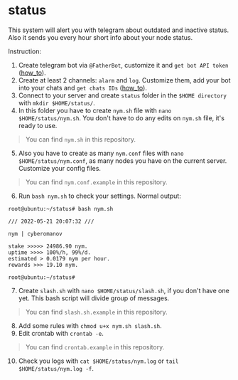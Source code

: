 # status
This system will alert you with telegram about outdated and inactive status. Also it sends you every hour short info about your node status.

Instruction:

1. Create telegram bot via `@FatherBot`, customize it and `get bot API token` ([how_to](https://www.siteguarding.com/en/how-to-get-telegram-bot-api-token)).
2. Create at least 2 channels: `alarm` and `log`. Customize them, add your bot into your chats and `get chats IDs` ([how_to](https://stackoverflow.com/questions/32423837/telegram-bot-how-to-get-a-group-chat-id)).
3. Connect to your server and create `status` folder in the `$HOME directory` with `mkdir $HOME/status/`.
4. In this folder you have to create `nym.sh` file with `nano $HOME/status/nym.sh`. You don't have to do any edits on `nym.sh` file, it's ready to use.
> You can find `nym.sh` in this repository.
5. Also you have to create as many `nym.conf` files with `nano $HOME/status/nym.conf`, as many nodes you have on the current server. Customize your config files.
> You can find `nym.conf.example` in this repository.
6. Run `bash nym.sh` to check your settings. Normal output:

```
root@ubuntu:~/status# bash nym.sh
 
/// 2022-05-21 20:07:32 ///
 
nym | cyberomanov

stake >>>>> 24986.90 nym.
uptime >>>> 100%/h, 99%/d.
estimated > 0.0179 nym per hour.
rewards >>> 19.10 nym.

root@ubuntu:~/status# 
```

7. Create `slash.sh` with `nano $HOME/status/slash.sh`, if you don't have one yet. This bash script will divide group of messages.
> You can find `slash.sh.example` in this repository.
8. Add some rules with `chmod u+x nym.sh slash.sh`.
9. Edit crontab with `crontab -e`.
> You can find `crontab.example` in this repository.
10. Check you logs with `cat $HOME/status/nym.log` or `tail $HOME/status/nym.log -f`.

